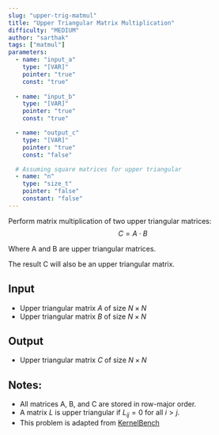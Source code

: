 ```yaml
---
slug: "upper-trig-matmul"
title: "Upper Triangular Matrix Multiplication"
difficulty: "MEDIUM"
author: "sarthak" 
tags: ["matmul"]
parameters:
  - name: "input_a"
    type: "[VAR]"
    pointer: "true"
    const: "true"
  
  - name: "input_b"
    type: "[VAR]"
    pointer: "true"
    const: "true"

  - name: "output_c" 
    type: "[VAR]"
    pointer: "true"
    const: "false"

  # Assuming square matrices for upper triangular
  - name: "n"
    type: "size_t"
    pointer: "false"
    constant: "false"
---
```


Perform matrix multiplication of two upper triangular matrices:
$$
C = A \cdot B
$$

Where A and B are upper triangular matrices.

The result C will also be an upper triangular matrix.

## Input
- Upper triangular matrix $A$ of size $N \times N$
- Upper triangular matrix $B$ of size $N \times N$

## Output
- Upper triangular matrix $C$ of size $N \times N$

## Notes:
- All matrices $\text{A}$, $\text{B}$, and $\text{C}$ are stored in row-major order.
- A matrix $L$ is upper triangular if $L_{ij} = 0$ for all $i > j$.
- This problem is adapted from [KernelBench](https://github.com/ScalingIntelligence/KernelBench/blob/main/KernelBench/level1/14_Matmul_for_upper_triangular_matrices.py)